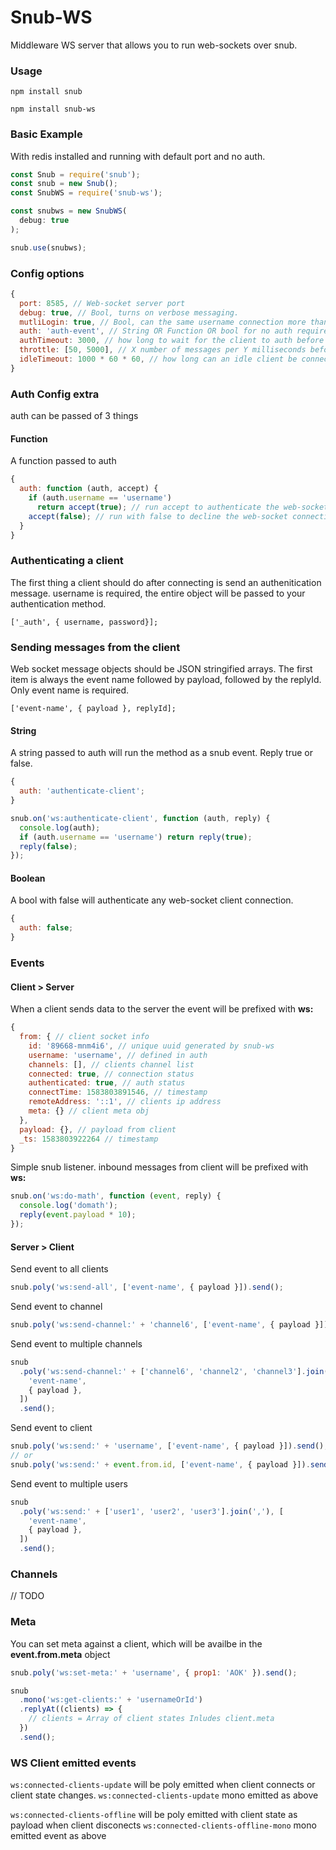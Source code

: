 # Snub-WS

Middleware WS server that allows you to run web-sockets over snub.

### Usage

`npm install snub`

`npm install snub-ws`

### Basic Example

With redis installed and running with default port and no auth.

```javascript
const Snub = require('snub');
const snub = new Snub();
const SnubWS = require('snub-ws');

const snubws = new SnubWS(
  debug: true
);

snub.use(snubws);

```

### Config options

```javascript
{
  port: 8585, // Web-socket server port
  debug: true, // Bool, turns on verbose messaging.
  mutliLogin: true, // Bool, can the same username connection more than once?
  auth: 'auth-event', // String OR Function OR bool for no auth required
  authTimeout: 3000, // how long to wait for the client to auth before disconnecting
  throttle: [50, 5000], // X number of messages per Y milliseconds before disconnecting
  idleTimeout: 1000 * 60 * 60, // how long can an idle client be connected
}
```

### Auth Config extra

auth can be passed of 3 things

#### Function

A function passed to auth

```javascript
{
  auth: function (auth, accept) {
    if (auth.username == 'username')
      return accept(true); // run accept to authenticate the web-socket client connection.
    accept(false); // run with false to decline the web-socket connection and disconnect the client.
  }
}
```

### Authenticating a client

The first thing a client should do after connecting is send an authenitication message.
username is required, the entire object will be passed to your authentication method.

```
['_auth', { username, password}];
```

### Sending messages from the client

Web socket message objects should be JSON stringified arrays. The first item is always the event name followed by payload, followed by the replyId. Only event name is required.

```
['event-name', { payload }, replyId];
```

#### String

A string passed to auth will run the method as a snub event. Reply true or false.

```javascript
{
  auth: 'authenticate-client';
}

snub.on('ws:authenticate-client', function (auth, reply) {
  console.log(auth);
  if (auth.username == 'username') return reply(true);
  reply(false);
});
```

#### Boolean

A bool with false will authenticate any web-socket client connection.

```javascript
{
  auth: false;
}
```

### Events

#### Client > Server

When a client sends data to the server the event will be prefixed with **ws:**

```javascript
{
  from: { // client socket info
    id: '89668-mnm4i6', // unique uuid generated by snub-ws
    username: 'username', // defined in auth
    channels: [], // clients channel list
    connected: true, // connection status
    authenticated: true, // auth status
    connectTime: 1583803891546, // timestamp
    remoteAddress: '::1', // clients ip address
    meta: {} // client meta obj
  },
  payload: {}, // payload from client
  _ts: 1583803922264 // timestamp
}

```

Simple snub listener. inbound messages from client will be prefixed with **ws:**

```javascript
snub.on('ws:do-math', function (event, reply) {
  console.log('domath');
  reply(event.payload * 10);
});
```

#### Server > Client

Send event to all clients

```javascript
snub.poly('ws:send-all', ['event-name', { payload }]).send();
```

Send event to channel

```javascript
snub.poly('ws:send-channel:' + 'channel6', ['event-name', { payload }]).send();
```

Send event to multiple channels

```javascript
snub
  .poly('ws:send-channel:' + ['channel6', 'channel2', 'channel3'].join(','), [
    'event-name',
    { payload },
  ])
  .send();
```

Send event to client

```javascript
snub.poly('ws:send:' + 'username', ['event-name', { payload }]).send();
// or
snub.poly('ws:send:' + event.from.id, ['event-name', { payload }]).send();
```

Send event to multiple users

```javascript
snub
  .poly('ws:send:' + ['user1', 'user2', 'user3'].join(','), [
    'event-name',
    { payload },
  ])
  .send();
```

### Channels

// TODO

### Meta

You can set meta against a client, which will be availbe in the **event.from.meta** object

```javascript
snub.poly('ws:set-meta:' + 'username', { prop1: 'AOK' }).send();
```

```javascript
snub
  .mono('ws:get-clients:' + 'usernameOrId')
  .replyAt((clients) => {
    // clients = Array of client states Inludes client.meta
  })
  .send();
```

### WS Client emitted events

`ws:connected-clients-update` will be poly emitted when client connects or client state changes.
`ws:connected-clients-update` mono emitted as above

`ws:connected-clients-offline` will be poly emitted with client state as payload when client disconects
`ws:connected-clients-offline-mono` mono emitted event as above
